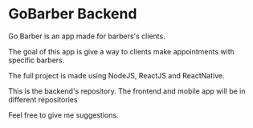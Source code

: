 # GoBarber Backend

Go Barber is an app made for barbers's clients.

The goal of this app is give a way to clients make appointments with specific barbers.



The full project is made using NodeJS, ReactJS and ReactNative.

This is the backend's repository. The frontend and mobile app will be in different repositories

Feel free to give me suggestions.
